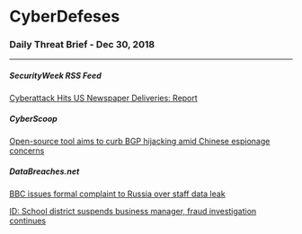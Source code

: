 # CyberDefeses
### Daily Threat Brief - Dec 30, 2018

 
-----
 
##### SecurityWeek RSS Feed
[Cyberattack Hits US Newspaper Deliveries: Report](http://feedproxy.google.com/~r/Securityweek/~3/UpJB9c4xcS4/cyberattack-hits-us-newspaper-deliveries-report)
 
##### CyberScoop
[Open-source tool aims to curb BGP hijacking amid Chinese espionage concerns](https://www.cyberscoop.com/open-source-tool-aims-to-curb-bgp-hijacking-amid-chinese-espionage-concerns/)
 
##### DataBreaches.net
[BBC issues formal complaint to Russia over staff data leak](https://www.databreaches.net/bbc-issues-formal-complaint-to-russia-over-staff-data-leak/)
 
[ID: School district suspends business manager, fraud investigation continues](https://www.databreaches.net/id-school-district-suspends-business-manager-fraud-investigation-continues/)
 

